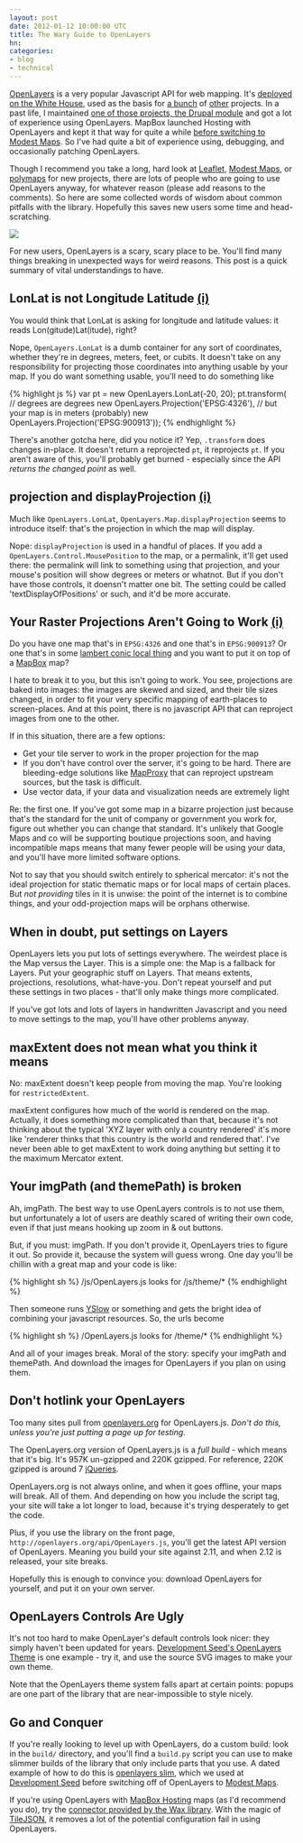 ```yaml
---
layout: post
date: 2012-01-12 10:00:00 UTC
title: The Wary Guide to OpenLayers
hn:
categories:
- blog
- technical
---
```


[OpenLayers](http://openlayers.org/) is a very popular Javascript API for
web mapping. It's [deployed on the White House](http://www.whitehouse.gov/change/),
used as the basis for [a bunch](http://geoext.org/) of [other](https://github.com/opengeo/gxp) projects.
In a past life, I maintained [one of those projects, the Drupal module](http://drupal.org/project/openlayers) and
got a lot of experience using OpenLayers. MapBox launched Hosting
with OpenLayers and kept it that way for quite a while [before switching to Modest Maps](http://developmentseed.org/blog/2011/jun/29/fast-maps-tilestream-launches-compositing-modest-maps-and-new-mobile-support/). So I've had quite
a bit of experience using, debugging, and occasionally patching
OpenLayers.

Though I recommend you take a long, hard look at [Leaflet](http://leaflet.cloudmade.com/),
[Modest Maps](https://github.com/stamen/modestmaps-js), or [polymaps](http://polymaps.org/)
for new projects, there are lots of people who are going to use OpenLayers anyway,
for whatever reason (please add reasons to the comments). So here are some collected
words of wisdom about common pitfalls with the library. Hopefully this
saves new users some time and head-scratching.

<div class='shutter-300'>
  <a href='http://www.flickr.com/photos/tmcw/6746635/'><img src='http://farm1.staticflickr.com/5/6746635_a40adac65f_z.jpg?zz=1'/></a>
</div>

For new users, OpenLayers is a scary, scary place to be. You'll find many
things breaking in unexpected ways for weird reasons. This post is a quick summary
of vital understandings to have.

## LonLat is not Longitude Latitude [(i)](https://github.com/openlayers/openlayers/issues/83)

You would think that LonLat is asking for longitude and latitude
values: it reads Lon(gitude)Lat(itude), right?

Nope, `OpenLayers.LonLat` is a dumb container for any sort of coordinates,
whether they're in degrees, meters, feet, or cubits. It doesn't take on
any responsibility for projecting those coordinates into anything usable
by your map. If you do want something usable, you'll need to do something like

{% highlight js %}
var pt = new OpenLayers.LonLat(-20, 20);
pt.transform(
    // degrees are degrees
    new OpenLayers.Projection('EPSG:4326'),
    // but your map is in meters (probably)
    new OpenLayers.Projection('EPSG:900913'));
{% endhighlight %}

There's another gotcha here, did you notice it? Yep, `.transform` does changes
in-place. It doesn't return a reprojected `pt`, it reprojects `pt`. If you
aren't aware of this, you'll probably get burned - especially since the API
_returns the changed point_ as well.

## projection and displayProjection [(i)](https://github.com/openlayers/openlayers/issues/118)

Much like `OpenLayers.LonLat`, `OpenLayers.Map.displayProjection` seems to
introduce itself: that's the projection in which the map will display.

Nope: `displayProjection` is used in a handful of places. If you add a
`OpenLayers.Control.MousePosition` to the map, or a permalink, it'll get used
there: the permalink will link to something using that projection, and your
mouse's position will show degrees or meters or whatnot. But if you don't
have those controls, it doensn't matter one bit. The setting could be
called 'textDisplayOfPositions' or such, and it'd be more accurate.

## Your Raster Projections Aren't Going to Work [(i)](https://github.com/openlayers/openlayers/issues/112)

Do you have one map that's in `EPSG:4326` and one that's in `EPSG:900913`?
Or one that's in some [lambert conic local thing](http://en.wikipedia.org/wiki/Lambert_conformal_conic_projection)
and you want to put it on top of a [MapBox](http://tiles.mapbox.com/) map?

I hate to break it to you, but this isn't going to work.
You see, projections are baked into images: the images are skewed and
sized, and their tile sizes changed, in order to fit your very specific
mapping of earth-places to screen-places. And at this point,
there is no javascript API that can reproject images from one to the other.

If in this situation, there are a few options:

* Get your tile server to work in the proper projection for the map
* If you don't have control over the server, it's going to be hard. There
  are bleeding-edge solutions like [MapProxy](http://mapproxy.org/) that
  can reproject upstream sources, but the task is difficult.
* Use vector data, if your data and visualization needs are extremely light

Re: the first one. If you've got some map in a bizarre projection just because
that's the standard for the unit of company or government you work for, figure
out whether you can change that standard. It's unlikely that Google Maps and
co will be supporting boutique projections soon, and having incompatible maps
means that many fewer people will be using your data, and you'll have more
limited software options.

Not to say that you should switch entirely to spherical mercator: it's not the
ideal projection for static thematic maps or for local maps of certain places.
But _not providing_ tiles in it is unwise: the point of the internet is to
combine things, and your odd-projection maps will be orphans otherwise.

## When in doubt, put settings on Layers

OpenLayers lets you put lots of settings everywhere. The weirdest place
is the Map versus the Layer. This is a simple one: the Map is a fallback
for Layers. Put your geographic stuff on Layers. That means extents,
projections, resolutions, what-have-you. Don't repeat yourself and put
these settings in two places - that'll only make things more complicated.

If you've got lots and lots of layers in handwritten Javascript and you
need to move settings to the map, you'll have other problems anyway.

## maxExtent does not mean what you think it means

No: maxExtent doesn't keep people from moving the map. You're looking for
`restrictedExtent`.

maxExtent configures how much of the world is rendered on the map. Actually,
it does something more complicated than that, because it's not thinking
about the typical 'XYZ layer with only a country rendered' it's more like
'renderer thinks that this country is the world and rendered that'. I've
never been able to get maxExtent to work doing anything but setting it
to the maximum Mercator extent.

## Your imgPath (and themePath) is broken

Ah, imgPath. The best way to use OpenLayers controls is to not use them,
but unfortunately a lot of users are deathly scared of writing their own code,
even if that just means hooking up zoom in & out buttons.

But, if you must: imgPath. If you don't provide it, OpenLayers tries to figure
it out. So provide it, because the system will guess wrong. One day you'll
be chillin with a great map and your code is like:

{% highlight sh %}
/js/OpenLayers.js
looks for
/js/theme/*
{% endhighlight %}

Then someone runs [YSlow](http://developer.yahoo.com/yslow/) or something and
gets the bright idea of combining your javascript resources. So, the urls
become

{% highlight sh %}
/OpenLayers.js
looks for
/theme/*
{% endhighlight %}

And all of your images break. Moral of the story: specify your
imgPath and themePath.
And download the images for OpenLayers if you plan on using them.

## Don't hotlink your OpenLayers

Too many sites pull from [openlayers.org](http://openlayers.org/)
for OpenLayers.js. _Don't do this, unless you're just putting a page up
for testing_.

The OpenLayers.org version of OpenLayers.js is a _full build_ - which means that
it's big. It's 957K un-gzipped and 220K gzipped. For reference, 220K gzipped
is around 7 [jQueries](http://jquery.com/).

OpenLayers.org is not always online, and when it goes offline, your maps
will break. All of them. And depending on how you include the script tag,
your site will take a lot longer to load, because it's trying desperately
to get the code.

Plus, if you use the library on the front page,
`http://openlayers.org/api/OpenLayers.js`,
you'll get the latest API version of OpenLayers. Meaning you build your
site against 2.11, and when 2.12 is released, your site breaks.

Hopefully this is enough to convince you: download OpenLayers for yourself,
and put it on your own server.

## OpenLayers Controls Are Ugly

It's not too hard to make OpenLayer's default controls look nicer:
they simply haven't been updated for years. [Development Seed's OpenLayers Theme](https://github.com/developmentseed/openlayers_themes)
is one example - try it, and use the source SVG images to make
your own theme.

Note that the OpenLayers theme system falls apart at certain points:
popups are one part of the library that are near-impossible to style
nicely.

## Go and Conquer

If you're really looking to level up with OpenLayers, do a custom build:
look in the `build/` directory, and you'll find a `build.py` script
you can use to make slimmer builds of the library that only include parts
that you use. A dated example of how to do this is
[openlayers slim](https://github.com/developmentseed/openlayers_slim),
which we used at [Development Seed](http://developmentseed.org/) before
switching off of OpenLayers to [Modest Maps](http://github.com/stamen/modestmaps-js).

If you're using OpenLayers with [MapBox Hosting](http://tiles.mapbox.com/)
maps (as I'd recommend you do), try the [connector provided by the Wax library](http://mapbox.com/wax/connector-ol.html).
With the magic of [TileJSON](https://github.com/mapbox/tilejson), it
removes a lot of the potential configuration fail in using OpenLayers.
